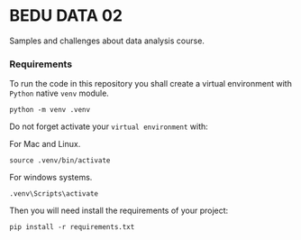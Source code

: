 # BEDU DATA 02

Samples and challenges about data analysis course.

### Requirements

To run the code in this repository you shall create a virtual environment with `Python` native `venv` module.

```
python -m venv .venv
```

Do not forget activate your `virtual environment` with:

For Mac and Linux.
```
source .venv/bin/activate
```

For windows systems.
```
.venv\Scripts\activate
```

Then you will need install the requirements of your project:

```
pip install -r requirements.txt